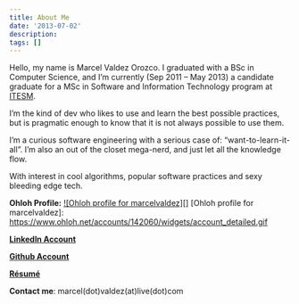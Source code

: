 ```yaml
---
title: About Me
date: '2013-07-02'
description:
tags: []
---
```


Hello, my name is Marcel Valdez Orozco. I graduated with a BSc in Computer Science, and I’m currently (Sep 2011 – May 2013) a candidate graduate for a MSc in Software and Information Technology program at [ITESM](http://www.itesm.edu/).

I’m the kind of dev who likes to use and learn the best possible practices, but is pragmatic enough to know that it is not always possible to use them.

I’m a curious software engineering with a serious case of:  “want-to-learn-it-all”. I’m also an out of the closet mega-nerd, and just let all the knowledge flow.
  
With interest in cool algorithms, popular software practices and sexy bleeding edge tech. 
  
**Ohloh Profile:**  [![Ohloh profile for marcelvaldez][]](https://www.ohloh.net/accounts/142060?ref=Detailed) 
[Ohloh profile for marcelvaldez]: https://www.ohloh.net/accounts/142060/widgets/account_detailed.gif

[**LinkedIn Account**](http://www.linkedin.com/in/marcelvaldez)
  
[**Github Account**](http://github.com/marcel-valdez)

[**Résumé**]({{urls.media}}/mi_curriculum.pdf)
  
**Contact me**: marcel(dot)valdez(at)live(dot)com